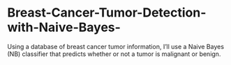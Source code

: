 # Breast-Cancer-Tumor-Detection-with-Naive-Bayes-

Using a database of breast cancer tumor information, I’ll use a Naive Bayes
(NB) classifier that predicts whether or not a tumor is malignant or benign.
